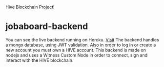Hive Blockchain Project!
# jobaboard-backend

You can see the live backend running on Heroku. [Visit](https://backendjab.herokuapp.com/)
The backend handles a mongo database, using JWT validation. Also in order to log in or create a new account you must own a HIVE account. 
This backend is made on nodejs and uses a Witness Custom Node in order to connect, sign and interact with the HIVE blockchain.



